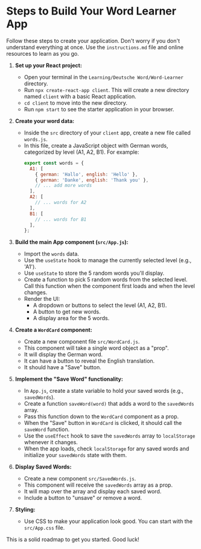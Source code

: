 # Steps to Build Your Word Learner App

Follow these steps to create your application. Don't worry if you don't understand everything at once. Use the `instructions.md` file and online resources to learn as you go.

1.  **Set up your React project:**
    *   Open your terminal in the `Learning/Deutsche Word/Word-Learner` directory.
    *   Run `npx create-react-app client`. This will create a new directory named `client` with a basic React application.
    *   `cd client` to move into the new directory.
    *   Run `npm start` to see the starter application in your browser.

2.  **Create your word data:**
    *   Inside the `src` directory of your `client` app, create a new file called `words.js`.
    *   In this file, create a JavaScript object with German words, categorized by level (A1, A2, B1). For example:
        ```javascript
        export const words = {
          A1: [
            { german: 'Hallo', english: 'Hello' },
            { german: 'Danke', english: 'Thank you' },
            // ... add more words
          ],
          A2: [
            // ... words for A2
          ],
          B1: [
            // ... words for B1
          ],
        };
        ```

3.  **Build the main App component (`src/App.js`):**
    *   Import the `words` data.
    *   Use the `useState` hook to manage the currently selected level (e.g., 'A1').
    *   Use `useState` to store the 5 random words you'll display.
    *   Create a function to pick 5 random words from the selected level. Call this function when the component first loads and when the level changes.
    *   Render the UI:
        *   A dropdown or buttons to select the level (A1, A2, B1).
        *   A button to get new words.
        *   A display area for the 5 words.

4.  **Create a `WordCard` component:**
    *   Create a new component file `src/WordCard.js`.
    *   This component will take a single word object as a "prop".
    *   It will display the German word.
    *   It can have a button to reveal the English translation.
    *   It should have a "Save" button.

5.  **Implement the "Save Word" functionality:**
    *   In `App.js`, create a state variable to hold your saved words (e.g., `savedWords`).
    *   Create a function `saveWord(word)` that adds a word to the `savedWords` array.
    *   Pass this function down to the `WordCard` component as a prop.
    *   When the "Save" button in `WordCard` is clicked, it should call the `saveWord` function.
    *   Use the `useEffect` hook to save the `savedWords` array to `localStorage` whenever it changes.
    *   When the app loads, check `localStorage` for any saved words and initialize your `savedWords` state with them.

6.  **Display Saved Words:**
    *   Create a new component `src/SavedWords.js`.
    *   This component will receive the `savedWords` array as a prop.
    *   It will map over the array and display each saved word.
    *   Include a button to "unsave" or remove a word.

7.  **Styling:**
    *   Use CSS to make your application look good. You can start with the `src/App.css` file.

This is a solid roadmap to get you started. Good luck!
